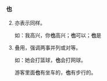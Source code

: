 ### 也

2. 亦表示同样。

   如：我高兴，你**也**高兴；**也**可以；**也**是

3. 叠用，强调两事并列或对等。

   如：她会打篮球，**也**会打网球。

   ​		游客里面**也**有坐车的，**也**有步行的。